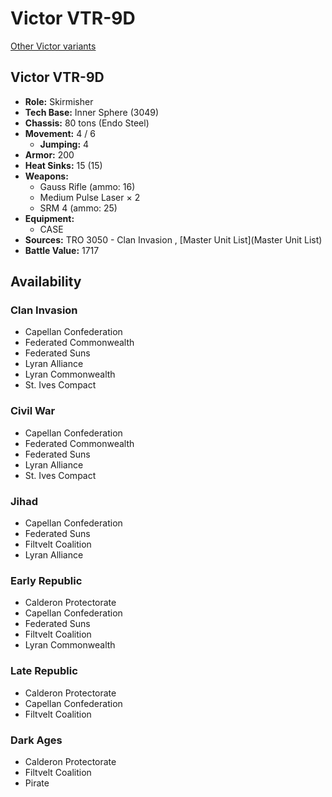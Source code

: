 # Victor VTR-9D 

[Other Victor variants](../victor.md) 

## Victor VTR-9D 

- **Role:** Skirmisher 
- **Tech Base:** Inner Sphere (3049) 
- **Chassis:** 80 tons (Endo Steel) 
- **Movement:** 4 / 6 
  - **Jumping:** 4 
- **Armor:** 200 
- **Heat Sinks:** 15 (15) 
- **Weapons:** 
  - Gauss Rifle (ammo: 16) 
  - Medium Pulse Laser × 2 
  - SRM 4 (ammo: 25) 
- **Equipment:** 
  - CASE 
- **Sources:** TRO 3050 - Clan Invasion , [Master Unit List](Master Unit List) 
- **Battle Value:** 1717 

## Availability 

### Clan Invasion 

- Capellan Confederation 
- Federated Commonwealth 
- Federated Suns 
- Lyran Alliance 
- Lyran Commonwealth 
- St. Ives Compact 

### Civil War 

- Capellan Confederation 
- Federated Commonwealth 
- Federated Suns 
- Lyran Alliance 
- St. Ives Compact 

### Jihad 

- Capellan Confederation 
- Federated Suns 
- Filtvelt Coalition 
- Lyran Alliance 

### Early Republic 

- Calderon Protectorate 
- Capellan Confederation 
- Federated Suns 
- Filtvelt Coalition 
- Lyran Commonwealth 

### Late Republic 

- Calderon Protectorate 
- Capellan Confederation 
- Filtvelt Coalition 

### Dark Ages 

- Calderon Protectorate 
- Filtvelt Coalition 
- Pirate 

